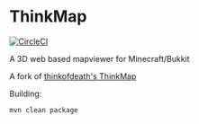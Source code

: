 ThinkMap
========

[![CircleCI](https://circleci.com/gh/satoshinm/ThinkMap.svg?style=svg)](https://circleci.com/gh/satoshinm/ThinkMap)

A 3D web based mapviewer for Minecraft/Bukkit

A fork of [thinkofdeath's ThinkMap](https://www.spigotmc.org/resources/thinkmap.413/)

Building:

`mvn clean package`



